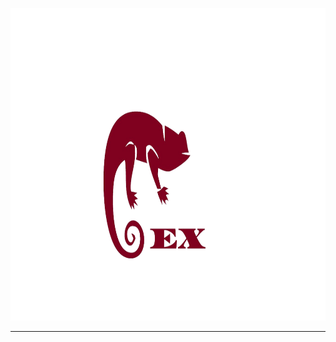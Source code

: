 
<a href=""><p align="center">
<img height=500 src="https://github.com/GarretTomlin/Extodan/blob/main/docs/logo.png"/>
<p align="center">
</p>

---